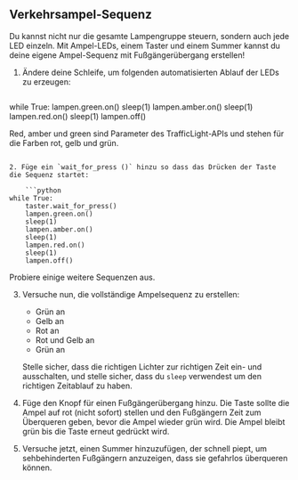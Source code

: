## Verkehrsampel-Sequenz

Du kannst nicht nur die gesamte Lampengruppe steuern, sondern auch jede LED einzeln. Mit Ampel-LEDs, einem Taster und einem Summer kannst du deine eigene Ampel-Sequenz mit Fußgängerübergang erstellen!

1. Ändere deine Schleife, um folgenden automatisierten Ablauf der LEDs zu erzeugen:
    
    ```python
while True:
    lampen.green.on()
    sleep(1)
    lampen.amber.on()
    sleep(1)
    lampen.red.on()
    sleep(1)
    lampen.off()

Red, amber und green sind Parameter des TrafficLight-APIs und stehen für die Farben rot, gelb und grün.
```

2. Füge ein `wait_for_press ()` hinzu so dass das Drücken der Taste die Sequenz startet:
    
    ```python
while True:
    taster.wait_for_press()
    lampen.green.on()
    sleep(1)
    lampen.amber.on()
    sleep(1)
    lampen.red.on()
    sleep(1)
    lampen.off()
```

Probiere einige weitere Sequenzen aus.

3. Versuche nun, die vollständige Ampelsequenz zu erstellen:
    
    - Grün an
    - Gelb an
    - Rot an
    - Rot und Gelb an
    - Grün an
    
    Stelle sicher, dass die richtigen Lichter zur richtigen Zeit ein- und ausschalten, und stelle sicher, dass du `sleep` verwendest um den richtigen Zeitablauf zu haben.

4. Füge den Knopf für einen Fußgängerübergang hinzu. Die Taste sollte die Ampel auf rot (nicht sofort) stellen und den Fußgängern Zeit zum Überqueren geben, bevor die Ampel wieder grün wird. Die Ampel bleibt grün bis die Taste erneut gedrückt wird.

5. Versuche jetzt, einen Summer hinzuzufügen, der schnell piept, um sehbehinderten Fußgängern anzuzeigen, dass sie gefahrlos überqueren können.